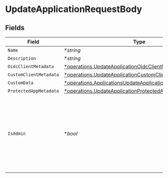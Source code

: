 # UpdateApplicationRequestBody


## Fields

| Field                                                                                                                                   | Type                                                                                                                                    | Required                                                                                                                                | Description                                                                                                                             |
| --------------------------------------------------------------------------------------------------------------------------------------- | --------------------------------------------------------------------------------------------------------------------------------------- | --------------------------------------------------------------------------------------------------------------------------------------- | --------------------------------------------------------------------------------------------------------------------------------------- |
| `Name`                                                                                                                                  | **string*                                                                                                                               | :heavy_minus_sign:                                                                                                                      | N/A                                                                                                                                     |
| `Description`                                                                                                                           | **string*                                                                                                                               | :heavy_minus_sign:                                                                                                                      | N/A                                                                                                                                     |
| `OidcClientMetadata`                                                                                                                    | [*operations.UpdateApplicationOidcClientMetadataRequest](../../models/operations/updateapplicationoidcclientmetadatarequest.md)         | :heavy_minus_sign:                                                                                                                      | N/A                                                                                                                                     |
| `CustomClientMetadata`                                                                                                                  | [*operations.UpdateApplicationCustomClientMetadataRequest](../../models/operations/updateapplicationcustomclientmetadatarequest.md)     | :heavy_minus_sign:                                                                                                                      | N/A                                                                                                                                     |
| `CustomData`                                                                                                                            | [*operations.ApplicationsUpdateApplicationCustomDataRequest](../../models/operations/applicationsupdateapplicationcustomdatarequest.md) | :heavy_minus_sign:                                                                                                                      | arbitrary                                                                                                                               |
| `ProtectedAppMetadata`                                                                                                                  | [*operations.UpdateApplicationProtectedAppMetadataRequest](../../models/operations/updateapplicationprotectedappmetadatarequest.md)     | :heavy_minus_sign:                                                                                                                      | N/A                                                                                                                                     |
| `IsAdmin`                                                                                                                               | **bool*                                                                                                                                 | :heavy_minus_sign:                                                                                                                      | Whether the application has admin access. User can enable the admin access for Machine-to-Machine apps.                                 |